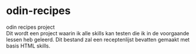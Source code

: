 # odin-recipes
odin recipes project 
<br>
Dit wordt een project waarin ik alle skills kan testen die ik in de voorgaande lessen heb geleerd. 
Dit bestand zal een receptenlijst bevatten gemaakt met basis HTML skills. 
